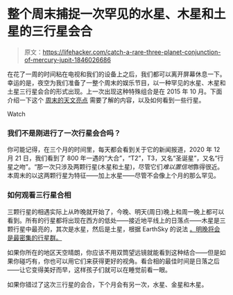 # 整个周末捕捉一次罕见的水星、木星和土星的三行星会合

> 原文：<https://lifehacker.com/catch-a-rare-three-planet-conjunction-of-mercury-jupit-1846026686>

在花了一周的时间粘在电视和我们的设备上之后，我们都可以离开屏幕休息一下。幸运的是，夜空为我们准备了一整个周末的娱乐节目，以一种罕见的水星、木星和土星三行星会合的形式出现。上一次出现这种特殊组合是在 2015 年 10 月。下面介绍一下这个 [周末的天文亮点](https://earthsky.org/tonight/planetary-trio-low-in-west-at-dusk#link=%7B%22role%22:%22standard%22,%22href%22:%22https://earthsky.org/tonight/planetary-trio-low-in-west-at-dusk%22,%22target%22:%22_blank%22,%22absolute%22:%22%22,%22linkText%22:%22EarthSky%22%7D) 需要了解的内容，以及如何看到一些行星。

Watch

### 我们不是刚进行了一次行星会合吗？

你可能记得，在三个月的时间里，每天都会看到关于它的新闻报道，2020 年 12 月 21 日，我们看到了 800 年一遇的“大合”，“T2”，T3，又名“圣诞星”，又名“行星之吻”。“那一次只涉及两颗行星(木星和土星)，尽管它们*难以置信地*靠得很近。本周末的以这两颗行星为特征——加上水星——尽管不会像上个月的那么罕见。

### 如何观看三行星合相

三颗行星的相遇实际上从昨晚就开始了，今晚、明天(周日)晚上和周一晚上都可以看到。所有的行星都将出现在西方的低处——接近地平线上的日落点——木星是三颗行星中最亮的，其次是水星，然后是土星，根据 EarthSky 的说法 [。明晚将会是最密集的行星群。](https://earthsky.org/tonight/planetary-trio-low-in-west-at-dusk#link=%7B%22role%22:%22standard%22,%22href%22:%22https://earthsky.org/tonight/planetary-trio-low-in-west-at-dusk%22,%22target%22:%22_blank%22,%22absolute%22:%22%22,%22linkText%22:%22EarthSky%22%7D)

如果你所在的地区天空晴朗，你应该不用双筒望远镜就能看到这种结合——但是如果你碰巧有，你也可以用它们来获得更好的视角。看合相的最佳时间是日落之后——让它变得美好而早，这样孩子们就可以在睡觉前看一眼。

如果你错过了这次三行星的会合，下个月会有另一次，水星、金星和木星。